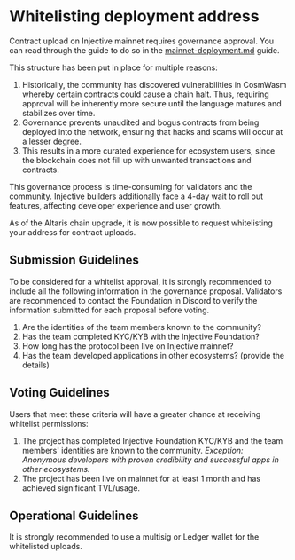 # Whitelisting deployment address

Contract upload on Injective mainnet requires governance approval. You can read through the guide to do so in the [mainnet-deployment.md](./mainnet-deployment-guide.md "mention") guide.&#x20;

This structure has been put in place for multiple reasons:

1. Historically, the community has discovered vulnerabilities in CosmWasm whereby certain contracts could cause a chain halt. Thus, requiring approval will be inherently more secure until the language matures and stabilizes over time.
2. Governance prevents unaudited and bogus contracts from being deployed into the network, ensuring that hacks and scams will occur at a lesser degree.
3. This results in a more curated experience for ecosystem users, since the blockchain does not fill up with unwanted transactions and contracts.

This governance process is time-consuming for validators and the community. Injective builders additionally face a 4-day wait to roll out features, affecting developer experience and user growth.

As of the Altaris chain upgrade, it is now possible to request whitelisting your address for contract uploads.

## Submission Guidelines

To be considered for a whitelist approval, it is strongly recommended to include all the following information in the governance proposal. Validators are recommended to contact the Foundation in Discord to verify the information submitted for each proposal before voting.

1. Are the identities of the team members known to the community?
2. Has the team completed KYC/KYB with the Injective Foundation?
3. How long has the protocol been live on Injective mainnet?
4. Has the team developed applications in other ecosystems? (provide the details)

## Voting Guidelines

Users that meet these criteria will have a greater chance at receiving whitelist permissions:

1. The project has completed Injective Foundation KYC/KYB and the team members' identities are known to the community. _Exception: Anonymous developers with proven credibility and successful apps in other ecosystems._
2. The project has been live on mainnet for at least 1 month and has achieved significant TVL/usage.

## Operational Guidelines

It is strongly recommended to use a multisig or Ledger wallet for the whitelisted uploads.
